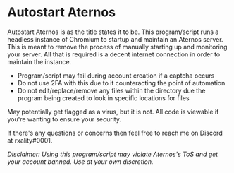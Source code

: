 # Autostart Aternos

Autostart Aternos is as the title states it to be. This program/script runs a headless instance of Chromium to startup and maintain an Aternos server. This is meant to remove the process of manually starting up and monitoring your server. All that is required is a decent internet connection in order to maintain the instance.

- Program/script may fail during account creation if a captcha occurs
- Do not use 2FA with this due to it counteracting the point of automation
- Do not edit/replace/remove any files within the directory due the program being created to look in specific locations for files

May potentially get flagged as a virus, but it is not. All code is viewable if you're wanting to ensure your security.

If there's any questions or concerns then feel free to reach me on Discord at rxality#0001.

*Disclaimer: Using this program/script may violate Aternos's ToS and get your account banned. Use at your own discretion.*